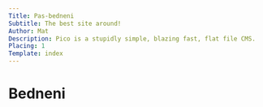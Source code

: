 ```yaml
---
Title: Pas-bedneni
Subtitle: The best site around!
Author: Mat
Description: Pico is a stupidly simple, blazing fast, flat file CMS.
Placing: 1
Template: index
---
```


# Bedneni
